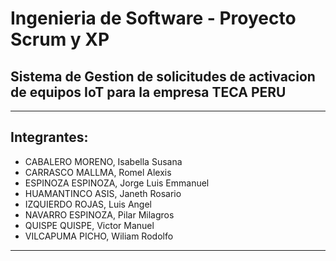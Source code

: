 # Ingenieria de Software - Proyecto Scrum y XP
## Sistema de Gestion de solicitudes de activacion de equipos IoT para la empresa TECA PERU
---
## Integrantes:
- CABALERO MORENO, Isabella Susana
- CARRASCO MALLMA, Romel Alexis
- ESPINOZA ESPINOZA, Jorge Luis Emmanuel
- HUAMANTINCO ASIS, Janeth Rosario
- IZQUIERDO ROJAS, Luis Angel
- NAVARRO ESPINOZA, Pilar Milagros
- QUISPE QUISPE, Victor Manuel
- VILCAPUMA PICHO, Wiliam Rodolfo

---

